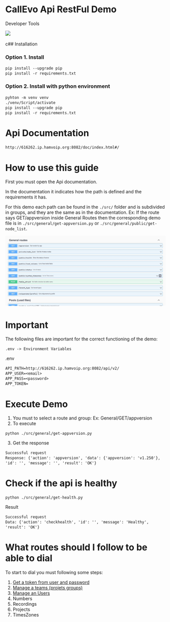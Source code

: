 # CallEvo Api RestFul Demo

Developer Tools

![](https://img.shields.io/badge/Python-3.12-blue) 

c## Installation
### Option 1. Install 
```
pip install --upgrade pip
pip install -r requirements.txt
```
### Option 2. Install with python environment
```
pyhton -m venv venv 
./venv/Script/activate
pip install --upgrade pip
pip install -r requirements.txt
```

# Api Documentation
`http://616262.ip.hamvoip.org:8082/doc/index.html#/`

# How to use this guide

First you must open the Api documentation.

In the documentation it indicates how the path is defined and the requirements it has.

For this demo each path can be found in the `./src/` folder and is subdivided in groups, and they are the same as in the documentation. Ex: If the route says GET/appversion inside General Routes then the corresponding demo file is in `./src/general/get-appversion.py` or `./src/general/public/get-node_list`.

![image](./images/api-doc.jpg)

# Important
The following files are important for the correct functioning of the demo:
```
.env -> Environment Variables
```
.env
```
API_PATH=http://616262.ip.hamvoip.org:8082/api/v2/
APP_USER=<email>
APP_PASS=<password>
APP_TOKEN=
```
# Execute Demo

1. You must to select a route and group: Ex: General/GET/appversion
2. To execute
```
python ./src/general/get-appversion.py
```
3. Get the response
```
Successful request
Response: {'action': 'appversion', 'data': {'appversion': 'v1.250'}, 'id': '', 'message': '', 'result': 'OK'}
```
# Check if the api is healthy
```
python ./src/general/get-health.py 
```
Result
```
Successful request
Data: {'action': 'checkhealth', 'id': '', 'message': 'Healthy', 'result': 'OK'}
```

# What routes should I follow to be able to dial 

To start to dial you must following some steps:
1. [Get a token from user and password](/doc/doc_get_token_from_user_pass.md)
1. [Manage a teams (projets groups)](/doc/teams.md)
1. [Manage an Users](/doc/users.md)
1. Numbers
1. Recordings
1. Projects
1. TimesZones